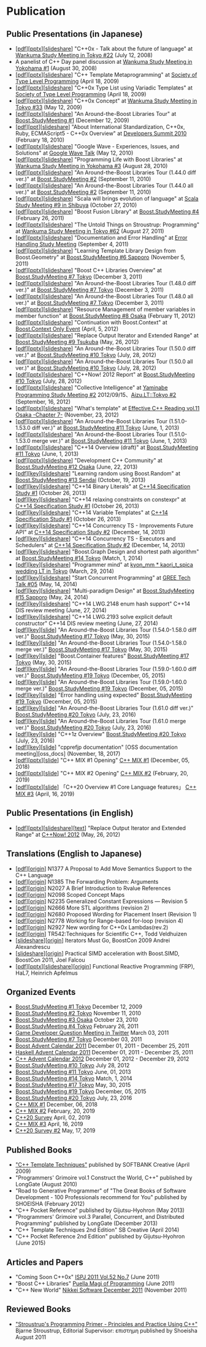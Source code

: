 # Publication

## Public Presentations (in Japanese)
- \[[pdf][cpp0x_future_pdf]\]\[[pptx][cpp0x_future_pdf]\]\[[slideshare][cpp0x_future_slide]\] "C++0x - Talk about the future of language" at [Wankuma Study Meeting in Tokyo #22][wankuma22] (July 12, 2008)
- A panelist of C++ Day panel discussion at [Wankuma Study Meeting in Yokohama #1][wankuma_yokohama1] (August 30, 2008)
- \[[pdf][cpp0x_tmp_pdf]\]\[[pptx][cpp0x_tmp_pptx]\]\[[slideshare][cpp0x_tmp_slide]\] "C++ Template Metaprogramming" at [Society of Type Level Programming][type_level] (April 18, 2009)
- \[[pdf][cpp0x_typelist_pdf]\]\[[pptx][cpp0x_typelist_pptx]\]\[[slideshare][cpp0x_typelist_slide]\] "C++0x Type List using Variadic Templates" at [Society of Type Level Programming][type_level] (April 18, 2009)
- \[[pdf][cpp0x_concept_pdf]\]\[[pptx][cpp0x_concept_pptx]\]\[[slideshare][cpp0x_concept_slide]\] "C++0x Concept" at [Wankuma Study Meeting in Tokyo #33][wankuma33] (May 12, 2009)
- \[[pdf][boost_tour_1_40_pdf]\]\[[pptx][boost_tour_1_40_pptx]\]\[[slideshare][boost_tour_1_40_slide]\] "An Around-the-Boost Libraries Tour" at [Boost.StudyMeeting #1][boost1] (December 12, 2009)
- \[[pdf][cpp0x_iso_pdf]\]\[[ppt][cpp0x_iso_ppt]\]\[[slideshare][cpp0x_iso_slide]\] "About International Standardization, C++0x, Ruby, ECMAScript5 - C++0x Overview" at [Developers Summit 2010][devsumi2010] (February 18, 2010)
- \[[pdf][wave_pdf]\]\[[pptx][wave_pptx]\]\[[slideshare][wave_slide]\] "Google Wave - Experiences, Issues, and Solutions" at [Google Wave Talk][google_wave] (May 12, 2010)
- \[[pdf][boost_life_pdf]\]\[[pptx][boost_life_pptx]\]\[[slideshare][boost_life_slide]\] "Programming Life with Boost Libraries" at [Wankuma Study Meeting in Yokohama #3][wankuma_yokohama3] (August 28, 2010)
- \[[pdf][boost_tour_1_44_pdf]\]\[[pptx][boost_tour_1_44_pptx]\]\[[slideshare][boost_tour_1_44_slide]\] "An Around-the-Boost Libraries Tour (1.44.0 diff ver.)" at [Boost.StudyMeeting #2][boost2] (September 11, 2010)
- \[[pdf][boost_tour_1_44_all_pdf]\]\[[pptx][boost_tour_1_44_all_pptx]\]\[[slideshare][boost_tour_1_44_all_slide]\] "An Around-the-Boost Libraries Tour (1.44.0 all ver.)" at [Boost.StudyMeeting #2][boost2] (September 11, 2010)
- \[[pdf][scala_evol_pdf]\]\[[pptx][scala_evol_pptx]\]\[[slideshare][scala_evol_slide]\] "Scala will brings evolution of language" at [Scala Study Meeting #9 in Shibuya][scala_shibuya9] (October 27, 2010)
- \[[pdf][boost_fusion_pdf]\]\[[pptx][boost_fusion_pptx]\]\[[slideshare][boost_fusion_slide]\] "Boost Fusion Library" at [Boost.StudyMeeting #4][boost4] (February 26, 2011)
- \[[pdf][bjarne_pdf]\]\[[pptx][bjarne_pptx]\]\[[slideshare][bjarne_slide]\] "The Untold Things on Stroustrup: Programming" at [Wankuma Study Meeting in Tokyo #62][wankuma62] (August 27, 2011)
- \[[pdf][doc_and_error_pdf]\]\[[pptx][doc_and_error_pptx]\]\[[slideshare][doc_and_error_slide]\] "Documentation and Error Handling" at [Error Handling Study Meeting][error_handling] (September 4, 2011)
- \[[pdf][boost_geometry_pdf]\]\[[pptx][boost_geometry_pptx]\]\[[slideshare][boost_geometry_slide]\] "Learning Template Library Design from Boost.Geometry" at [Boost.StudyMeeting #6 Sapporo][boost6] (November 5, 2011)
- \[[pdf][boost_overview_pdf]\]\[[pptx][boost_overview_pptx]\]\[[slideshare][boost_overview_slide]\] "Boost C++ Libraries Overview" at [Boost.StudyMeeting #7 Tokyo][boost7] (December 3, 2011)
- \[[pdf][boost_tour_1_48_pdf]\]\[[pptx][boost_tour_1_48_pptx]\]\[[slideshare][boost_tour_1_48_slide]\] "An Around-the-Boost Libraries Tour (1.48.0 diff ver.)" at [Boost.StudyMeeting #7 Tokyo][boost7] (December 3, 2011)
- \[[pdf][boost_tour_1_48_all_pdf]\]\[[pptx][boost_tour_1_48_all_pptx]\]\[[slideshare][boost_tour_1_48_all_slide]\] "An Around-the-Boost Libraries Tour (1.48.0 all ver.)" at [Boost.StudyMeeting #7 Tokyo][boost7] (December 3, 2011)
- \[[pdf][scope_exit_pdf]\]\[[pptx][scope_exit_pptx]\]\[[slideshare][scope_exit_slide]\] "Resource Management of member variables in member function" at [Boost.StudyMeeting #8 Osaka][boost8] (February 11, 2012)
- \[[pdf][boost_context_pdf]\]\[[pptx][boost_context_pptx]\]\[[slideshare][boost_context_slide]\] "Continuation with Boost.Context" at [Boost.Context Only Event][boost_context_event] (April, 5, 2012)
- \[[pdf][out_iter_jp_pdf]\]\[[pptx][out_iter_jp_pptx]\]\[[slideshare][out_iter_jp_slide]\] "Replace Output Iterator and Extended Range" at [Boost.StudyMeeting #9 Tsukuba][boost9] (May, 26, 2012)
- \[[pdf][boost_tour_1_50_pdf]\]\[[pptx][boost_tour_1_50_pptx]\]\[[slideshare][boost_tour_1_50_slide]\] "An Around-the-Boost Libraries Tour (1.50.0 diff ver.)" at [Boost.StudyMeeting #10 Tokyo][boost10] (July, 28, 2012)
- \[[pdf][boost_tour_1_50_merge_pdf]\]\[[pptx][boost_tour_1_50_merge_pptx]\]\[[slideshare][boost_tour_1_50_merge_slide]\] "An Around-the-Boost Libraries Tour (1.50.0 all ver.)" at [Boost.StudyMeeting #10 Tokyo][boost10] (July, 28, 2012)
- \[[pdf][cppnow2012_report_pdf]\]\[[pptx][cppnow2012_report_pptx]\]\[[slideshare][cppnow2012_report_slide]\] "C++Now! 2012 Report" at [Boost.StudyMeeting #10 Tokyo][boost10] (July, 28, 2012)
- \[[pdf][collective_pdf]\]\[[pptx][collective_pptx]\]\[[slideshare][collective_slide]\] "Collective Intelligence" at [Yaminabe Programming Study Meeting #2][yaminabe2] 2012/09/15、[Aizu.LT::Tokyo #2][aizu_lt2] (September, 16, 2012)
- \[[pdf][template_pdf]\]\[[pptx][template_pptx]\]\[[slideshare][template_slide]\] "What's template" at [Effective C++ Reading vol.11 Osaka -Chapter 7-][effective3_reading11] (November, 23, 2012)
- \[[pdf][boost_tour_1_53_pdf]\]\[[pptx][boost_tour_1_53_pptx]\]\[[slideshare][boost_tour_1_53_slide]\] "An Around-the-Boost Libraries Tour (1.51.0-1.53.0 diff ver.)" at [Boost.StudyMeeting #11 Tokyo][boost11] (June, 1, 2013)
- \[[pdf][boost_tour_1_53_merge_pdf]\]\[[pptx][boost_tour_1_53_merge_pptx]\]\[[slideshare][boost_tour_1_53_merge_slide]\] "An Around-the-Boost Libraries Tour (1.51.0-1.53.0 merge ver.)" at [Boost.StudyMeeting #11 Tokyo][boost11] (June, 1, 2013)
- \[[pdf][cpp14_overview_pdf]\]\[[pptx][cpp14_overview_pptx]\]\[[slideshare][cpp14_overview_slide]\] "C++14 Overview (draft)" at [Boost.StudyMeeting #11 Tokyo][boost11] (June, 1, 2013)
- \[[pdf][cpp_community_pdf]\]\[[pptx][cpp_community_pptx]\]\[[slideshare][cpp_community_slide]\] "Development C++ Community" at [Boost.StudyMeeting #12 Osaka][boost12] (June, 22, 2013)
- \[[pdf][boost_random_pdf]\]\[[key][boost_random_key]\]\[[slideshare][boost_random_slide]\] "Learning random using Boost.Random" at [Boost.StudyMeeting #13 Sendai][boost13] (October, 19, 2013)
- \[[pdf][cpp14_binary_literal_pdf]\]\[[key][cpp14_binary_literal_key]\]\[[slideshare][cpp14_binary_literal_slide]\] "C++14 Binary Literals" at [C++14 Specification Study #1][cpp14_review1] (October 26, 2013)
- \[[pdf][cpp14_constexpr_pdf]\]\[[key][cpp14_constexpr_key]\]\[[slideshare][cpp14_constexpr_slide]\] "C++14 relaxing constraints on constexpr" at [C++14 Specification Study #1][cpp14_review1] (October 26, 2013)
- \[[pdf][cpp14_variable_template_pdf]\]\[[key][cpp14_variable_template_key]\]\[[slideshare][cpp14_variable_template_slide]\] "C++14 Variable Templates" at [C++14 Specification Study #1][cpp14_review1] (October 26, 2013)
- \[[pdf][concurrency_ts_future_pdf]\]\[[key][concurrency_ts_future_key]\]\[[slideshare][concurrency_ts_future_slide]\] "C++14 Concurrency TS - Improvements Future API" at [C++14 Specification Study #2][cpp14_review2] (December, 14, 2013)
- \[[pdf][concurrency_ts_executor_pdf]\]\[[key][concurrency_ts_executor_key]\]\[[slideshare][concurrency_ts_executor_slide]\] "C++14 Concurrency TS - Executors and Schedulers" at [C++14 Specification Study #2][cpp14_review2] (December, 14, 2013)
- \[[pdf][boost_graph_shortest_pdf]\]\[[key][boost_graph_shortest_key]\]\[[slideshare][boost_graph_shortest_slide]\] "Boost.Graph Design and shortest path algorithm" at [Boost.StudyMeeting #14 Tokyo][boost14] (Match, 1, 2014)
- \[[pdf][programmer_mind_pdf]\]\[[key][programmer_mind_key]\]\[[slideshare][programmer_mind_slide]\] "Programmer mind" at [kyon_mm * kaori_t_spica wedding LT in Tokyo][kyon_kaori_wedding] (March, 29, 2014)
- \[[pdf][start_concurrent_pdf]\]\[[key][start_concurrent_key]\]\[[slideshare][start_concurrent_slide]\] "Start Concurrent Programming" at [GREE Tech Talk #05][gree_tech_talk5] (May, 14, 2014)
- \[[pdf][multi_paradigm_pdf]\]\[[key][multi_paradigm_key]\]\[[slideshare][multi_paradigm_slide]\] "Multi-paradigm Design" at [Boost.StudyMeeting #15 Sapporo][boost15] (May, 24, 2014)
- \[[pdf][cpp14_enum_hash_pdf]\]\[[key][cpp14_enum_hash_key]\]\[[slideshare][cpp14_enum_hash_slide]\] "C++14 LWG.2148 enum hash support" C++14 DIS review meeting (June, 27, 2014)
- \[[pdf][cpp14_explicit_default_ctor_pdf]\]\[[key][cpp14_explicit_default_ctor_key]\]\[[slideshare][cpp14_explicit_default_ctor_slide]\] "C++14 LWG.2193 solve explicit default constructor" C++14 DIS review meeting (June, 27, 2014)
- \[[pdf][boost_tour_1_58_pdf]\]\[[key][boost_tour_1_58_key]\]\[[slide][boost_tour_1_58_slide]\] "An Around-the-Boost Libraries Tour (1.54.0-1.58.0 diff ver.)" [Boost.StudyMeeting #17 Tokyo][boost17] (May, 30, 2015)
- \[[pdf][boost_tour_1_58_merge_pdf]\]\[[key][boost_tour_1_58_merge_key]\]\[[slide][boost_tour_1_58_merge_slide]\] "An Around-the-Boost Libraries Tour (1.54.0-1.58.0 merge ver.)" [Boost.StudyMeeting #17 Tokyo][boost17] (May, 30, 2015)
- \[[pdf][boost_container_pdf]\]\[[key][boost_container_key]\]\[[slide][boost_container_slide]\] "Boost.Container features" [Boost.StudyMeeting #17 Tokyo][boost17] (May, 30, 2015)
- \[[pdf][boost_tour_1_60_pdf]\]\[[key][boost_tour_1_60_key]\]\[[slide][boost_tour_1_60_slide]\] "An Around-the-Boost Libraries Tour (1.59.0-1.60.0 diff ver.)" [Boost.StudyMeeting #19 Tokyo][boost19] (December, 05, 2015)
- \[[pdf][boost_tour_1_60_merge_pdf]\]\[[key][boost_tour_1_60_merge_key]\]\[[slide][boost_tour_1_60_merge_slide]\]  "An Around-the-Boost Libraries Tour (1.59.0-1.60.0 merge ver.)" [Boost.StudyMeeting #19 Tokyo][boost19] (December, 05, 2015)
- \[[pdf][expected_pdf]\]\[[key][expected_key]\]\[[slide][expected_slide]\] "Error handling using expected" [Boost.StudyMeeting #19 Tokyo][boost19] (December, 05, 2015)
- \[[pdf][boost_tour_1_61_pdf]\]\[[key][boost_tour_1_61_key]\]\[[slide][boost_tour_1_61_slide]\] "An Around-the-Boost Libraries Tour (1.61.0 diff ver.)" [Boost.StudyMeeting #20 Tokyo][boost20] (July, 23, 2016)
- \[[pdf][boost_tour_1_61_merge_pdf]\]\[[key][boost_tour_1_61_merge_key]\]\[[slide][boost_tour_1_61_merge_slide]\] "An Around-the-Boost Libraries Tour (1.61.0 merge ver.)" [Boost.StudyMeeting #20 Tokyo][boost20] (July, 23, 2016)
- \[[pdf][cpp1z_overview_pdf]\]\[[key][cpp1z_overview_key]\]\[[slide][cpp1z_overview_slide]\] "C++1z Overview" [Boost.StudyMeeting #20 Tokyo][boost20] (July, 23, 2016)
- \[[pdf][cpprefjp_docs_pdf]\]\[[key][cpprefjp_docs_key]\]\[[slide][cpprefjp_docs_slide]\] "cpprefjp documentation" [OSS documentation meeting][oss_docs] (November, 18, 2017)
- \[[pdf][cppmix1_pdf]\]\[[pptx][cppmix1_pptx]\]\[[slide][cppmix1_slide]\] "C++ MIX #1 Opening" [C++ MIX #1][cppmix1] (December, 05, 2018)
- \[[pdf][cppmix2_pdf]\]\[[pptx][cppmix2_pptx]\]\[[slide][cppmix2_slide]\] "C++ MIX #2 Opening" [C++ MIX #2][cppmix2] (February, 20, 2019)
- \[[pdf][cpp20lang_pdf]\]\[[pptx][cpp20lang_pptx]\]\[[slide][cpp20lang_slide]\] 「C++20 Overview #1 Core Language features」 [C++ MIX #3][cppmix3] (April, 16, 2019)


[cpp0x_future_pdf]: https://github.com/faithandbrave/presentations/blob/master/2008.07.12_cpp0x_future/cpp0x_future.pdf
[cpp0x_future_pptx]: https://github.com/faithandbrave/presentations/blob/master/2008.07.12_cpp0x_future/cpp0x_future.pptx
[cpp0x_future_slide]: http://www.slideshare.net/faithandbrave/c0x-8778006
[cpp0x_tmp_pdf]: https://github.com/faithandbrave/presentations/blob/master/2009.04.18_cpp0x_variadic_type_list/template_meta_programming.pdf
[cpp0x_tmp_pptx]: https://github.com/faithandbrave/presentations/blob/master/2009.04.18_cpp0x_variadic_type_list/template_meta_programming.pptx
[cpp0x_tmp_slide]: http://www.slideshare.net/faithandbrave/c-template-metaprogramming
[cpp0x_typelist_pdf]: https://github.com/faithandbrave/presentations/blob/master/2009.04.18_cpp0x_variadic_type_list/cpp0x_variadic_type_list.pdf
[cpp0x_typelist_pptx]: https://github.com/faithandbrave/presentations/blob/master/2009.04.18_cpp0x_variadic_type_list/cpp0x_variadic_type_list.pptx
[cpp0x_typelist_slide]: http://www.slideshare.net/faithandbrave/c0x-variadic-type-list
[cpp0x_concept_pdf]: https://github.com/faithandbrave/presentations/blob/master/2009.05.12_cpp0x_concept/C%2B%2B0x_Concept.pdf
[cpp0x_concept_pptx]: https://github.com/faithandbrave/presentations/blob/master/2009.05.12_cpp0x_concept/C%2B%2B0x_Concept.pptx
[cpp0x_concept_slide]: http://www.slideshare.net/faithandbrave/c0x-concept
[boost_tour_1_40_pdf]: https://github.com/faithandbrave/presentations/blob/master/2009.12.12_boost_tour_1_40_0/boost_tour_1_40_0.pdf
[boost_tour_1_40_pptx]: https://github.com/faithandbrave/presentations/blob/master/2009.12.12_boost_tour_1_40_0/boost_tour_1_40_0.pptx
[boost_tour_1_40_slide]: http://www.slideshare.net/faithandbrave/boost-tour-1400
[cpp0x_iso_pdf]: https://github.com/faithandbrave/presentations/blob/master/2010.02.18_devsumi2010/dev10_ppt_cpp0x.pdf
[cpp0x_iso_ppt]: https://github.com/faithandbrave/presentations/blob/master/2010.02.18_devsumi2010/dev10_ppt_cpp0x.ppt
[cpp0x_iso_slide]: http://www.slideshare.net/faithandbrave/dev10-c0x
[wave_pdf]: https://github.com/faithandbrave/presentations/blob/master/2010.05.12_wave_in_goole/Wave.pdf
[wave_pptx]: https://github.com/faithandbrave/presentations/blob/master/2010.05.12_wave_in_goole/Wave.pptx
[wave_slide]: http://www.slideshare.net/faithandbrave/wave
[boost_life_pdf]: https://github.com/faithandbrave/presentations/blob/master/2010.08.28_boost_life/boost_life.pdf
[boost_life_pptx]: https://github.com/faithandbrave/presentations/blob/master/2010.08.28_boost_life/boost_life.pptx
[boost_life_slide]: http://www.slideshare.net/faithandbrave/boost
[boost_tour_1_44_pdf]: https://github.com/faithandbrave/presentations/blob/master/2010.09.11_boost_tour_1_44_0/boost_tour_1_44_0.pdf
[boost_tour_1_44_pptx]: https://github.com/faithandbrave/presentations/blob/master/2010.09.11_boost_tour_1_44_0/boost_tour_1_44_0.pptx
[boost_tour_1_44_slide]: http://www.slideshare.net/faithandbrave/boost-tour-1440
[boost_tour_1_44_all_pdf]: https://github.com/faithandbrave/presentations/blob/master/2010.09.11_boost_tour_1_44_0/boost_tour_1_44_0_all.pdf
[boost_tour_1_44_all_pptx]: https://github.com/faithandbrave/presentations/blob/master/2010.09.11_boost_tour_1_44_0/boost_tour_1_44_0_all.pptx
[boost_tour_1_44_all_slide]: http://www.slideshare.net/faithandbrave/boost-tour-1440all
[scala_evol_pdf]: https://github.com/faithandbrave/presentations/blob/master/2010.10.27_scala_lang_evolution/scala_lang_evolution.pdf
[scala_evol_pptx]: https://github.com/faithandbrave/presentations/blob/master/2010.10.27_scala_lang_evolution/scala_lang_evolution.pptx
[scala_evol_slide]: http://www.slideshare.net/faithandbrave/scala-lang-evolution
[boost_fusion_pdf]: https://github.com/faithandbrave/presentations/blob/master/2011.02.26_boost_fusion/boost_fusion.pdf
[boost_fusion_pptx]: https://github.com/faithandbrave/presentations/blob/master/2011.02.26_boost_fusion/boost_fusion.pptx
[boost_fusion_slide]: http://www.slideshare.net/faithandbrave/boost-fusion-library
[bjarne_pdf]: https://github.com/faithandbrave/presentations/blob/master/2011.08.27_bjarne_dont_speaking/bjarne_dont_speaking.pdf
[bjarne_pptx]: https://github.com/faithandbrave/presentations/blob/master/2011.08.27_bjarne_dont_speaking/bjarne_dont_speaking.pptx
[bjarne_slide]: http://www.slideshare.net/faithandbrave/bjarne-dont-speaking
[doc_and_error_pdf]: https://github.com/faithandbrave/presentations/blob/master/2011.09.04_error_handling/doc_and_errorhandling.pdf
[doc_and_error_pptx]: https://github.com/faithandbrave/presentations/blob/master/2011.09.04_error_handling/doc_and_errorhandling.pptx
[doc_and_error_slide]: http://www.slideshare.net/faithandbrave/doc-and-error-handling
[boost_geometry_pdf]: https://github.com/faithandbrave/presentations/blob/master/2011.11.05_learning_template_library_design_using_boost_geometry/boost_geomtry.pdf
[boost_geometry_pptx]: https://github.com/faithandbrave/presentations/blob/master/2011.11.05_learning_template_library_design_using_boost_geometry/boost_geomtry.pptx
[boost_geometry_slide]: http://www.slideshare.net/faithandbrave/boostgeomtry
[boost_overview_pdf]: https://github.com/faithandbrave/presentations/blob/master/2011.12.03_boost_7/boost_overview.pdf
[boost_overview_pptx]: https://github.com/faithandbrave/presentations/blob/master/2011.12.03_boost_7/boost_overview.pptx
[boost_overview_slide]: http://www.slideshare.net/faithandbrave/boost-overview
[boost_tour_1_48_pdf]: https://github.com/faithandbrave/presentations/blob/master/2011.12.03_boost_7/boost_tour_1_48_0.pdf
[boost_tour_1_48_pptx]: https://github.com/faithandbrave/presentations/blob/master/2011.12.03_boost_7/boost_tour_1_48_0.pptx
[boost_tour_1_48_slide]: http://www.slideshare.net/faithandbrave/boost-tour-1480-diff
[boost_tour_1_48_all_pdf]: https://github.com/faithandbrave/presentations/blob/master/2011.12.03_boost_7/boost_tour_1_48_0_all.pdf
[boost_tour_1_48_all_pptx]: https://github.com/faithandbrave/presentations/blob/master/2011.12.03_boost_7/boost_tour_1_48_0_all.pptx
[boost_tour_1_48_all_slide]: http://www.slideshare.net/faithandbrave/boost-tour-1480-all
[scope_exit_pdf]: https://github.com/faithandbrave/presentations/blob/master/2012.02.11_scope_exit/scope_exit.pdf
[scope_exit_pptx]: https://github.com/faithandbrave/presentations/blob/master/2012.02.11_scope_exit/scope_exit.pptx
[scope_exit_slide]: http://www.slideshare.net/faithandbrave/scope-exit
[boost_context_pdf]: https://github.com/faithandbrave/presentations/blob/master/2012.04.08_boost_context/boost_context.pdf
[boost_context_pptx]: https://github.com/faithandbrave/presentations/blob/master/2012.04.08_boost_context/boost_context.pptx
[boost_context_slide]: http://www.slideshare.net/faithandbrave/continuation-with-boostcontext
[out_iter_pdf]: https://github.com/faithandbrave/presentations/blob/master/2012.05.16_cppnow2012/replace_outiter_and_extend_range.pdf
[out_iter_pptx]: https://github.com/faithandbrave/presentations/blob/master/2012.05.16_cppnow2012/replace_outiter_and_extend_range.pptx
[out_iter_slide]: http://www.slideshare.net/faithandbrave/replace-outputiterator-and-extend-range
[out_iter_text]: https://github.com/faithandbrave/presentations/blob/master/2012.05.16_cppnow2012/text.txt
[out_iter_jp_pdf]: https://github.com/faithandbrave/presentations/blob/master/2012.05.26_boost_9/replace_outiter_and_extend_range_jp.pdf
[out_iter_jp_pptx]: https://github.com/faithandbrave/presentations/blob/master/2012.05.26_boost_9/replace_outiter_and_extend_range_jp.pptx
[out_iter_jp_slide]: http://www.slideshare.net/faithandbrave/replace-output-iterator-and-extend-range-jp
[boost_tour_1_50_pdf]: https://github.com/faithandbrave/presentations/blob/master/2012.07.28_boost_10/boost_tour_1_50_0.pdf
[boost_tour_1_50_pptx]: https://github.com/faithandbrave/presentations/blob/master/2012.07.28_boost_10/boost_tour_1_50_0.pptx
[boost_tour_1_50_slide]: http://www.slideshare.net/faithandbrave/boost-tour-1500
[boost_tour_1_50_merge_pdf]: https://github.com/faithandbrave/presentations/blob/master/2012.07.28_boost_10/boost_tour_1_50_0_all.pdf
[boost_tour_1_50_merge_pptx]: https://github.com/faithandbrave/presentations/blob/master/2012.07.28_boost_10/boost_tour_1_50_0_all.pptx
[boost_tour_1_50_merge_slide]: http://www.slideshare.net/faithandbrave/boost-tour-1500-all
[cppnow2012_report_pdf]: https://github.com/faithandbrave/presentations/blob/master/2012.07.28_boost_10/cppnow2012.pdf
[cppnow2012_report_pptx]: https://github.com/faithandbrave/presentations/blob/master/2012.07.28_boost_10/cppnow2012.pptx
[cppnow2012_report_slide]: http://www.slideshare.net/faithandbrave/c-now-2012-report
[collective_pdf]: https://github.com/faithandbrave/presentations/blob/master/2012.09.16_aizu_tokyo2/collective_intelligence.pdf
[collective_pptx]: https://github.com/faithandbrave/presentations/blob/master/2012.09.16_aizu_tokyo2/collective_intelligence.pptx
[collective_slide]: http://www.slideshare.net/faithandbrave/collective-intelligence-14303165
[template_pdf]: https://github.com/faithandbrave/presentations/blob/master/2012.11.23_effective_cpp_reading_09/what_is_template.pdf
[template_pptx]: https://github.com/faithandbrave/presentations/blob/master/2012.11.23_effective_cpp_reading_09/what_is_template.pptx
[template_slide]: http://www.slideshare.net/faithandbrave/what-is-template
[boost_tour_1_53_pdf]: https://github.com/faithandbrave/presentations/blob/master/2013.06.01_boost_11/boost_tour_1_53_0.pdf
[boost_tour_1_53_pptx]: https://github.com/faithandbrave/presentations/blob/master/2013.06.01_boost_11/boost_tour_1_53_0.pptx
[boost_tour_1_53_slide]: http://www.slideshare.net/faithandbrave/boost-tour-1530
[boost_tour_1_53_merge_pdf]: https://github.com/faithandbrave/presentations/blob/master/2013.06.01_boost_11/boost_tour_1_53_0_merge.pdf
[boost_tour_1_53_merge_pptx]: https://github.com/faithandbrave/presentations/blob/master/2013.06.01_boost_11/boost_tour_1_53_0_merge.pptx
[boost_tour_1_53_merge_slide]: http://www.slideshare.net/faithandbrave/boost-tour-1530-merge
[cpp14_overview_pdf]: https://github.com/faithandbrave/presentations/blob/master/2013.06.01_boost_11/cpp14_overview.pdf
[cpp14_overview_pptx]: https://github.com/faithandbrave/presentations/blob/master/2013.06.01_boost_11/cpp14_overview.pptx
[cpp14_overview_slide]: http://www.slideshare.net/faithandbrave/c14-overview
[cpp_community_pdf]: https://github.com/faithandbrave/presentations/blob/master/2013.06.22_boost_12/development_cpp_community.pdf
[cpp_community_pptx]: https://github.com/faithandbrave/presentations/blob/master/2013.06.22_boost_12/development_cpp_community.pptx
[cpp_community_slide]: http://www.slideshare.net/faithandbrave/development-c-community-23330248
[boost_random_pdf]: https://github.com/faithandbrave/presentations/blob/master/2013.10.19_boost_random/boost_random.pdf
[boost_random_key]: https://github.com/faithandbrave/presentations/blob/master/2013.10.19_boost_random/boost_random.key
[boost_random_slide]: http://www.slideshare.net/faithandbrave/leanning-random-using-boost-random
[cpp14_binary_literal_pdf]: https://github.com/faithandbrave/presentations/blob/master/2013.10.26_cpp14_binary_literals/cpp14_binary_literals.pdf
[cpp14_binary_literal_key]: https://github.com/faithandbrave/presentations/blob/master/2013.10.26_cpp14_binary_literals/cpp14_binary_literals.key
[cpp14_binary_literal_slide]: http://www.slideshare.net/faithandbrave/c14-binary-literals
[cpp14_constexpr_pdf]: https://github.com/faithandbrave/presentations/blob/master/2013.10.26_cpp14_relaxing_constraints_on_constexpr/cpp14_relaxing_constraints_on_constexpr.pdf
[cpp14_constexpr_key]: https://github.com/faithandbrave/presentations/blob/master/2013.10.26_cpp14_relaxing_constraints_on_constexpr/cpp14_relaxing_constraints_on_constexpr.key
[cpp14_constexpr_slide]: http://www.slideshare.net/faithandbrave/c14-relaxing-constraints-on-constexpr
[cpp14_variable_template_pdf]: https://github.com/faithandbrave/presentations/blob/master/2013.10.26_cpp14_variable_templates/cpp14_variable_templates.pdf
[cpp14_variable_template_key]: https://github.com/faithandbrave/presentations/blob/master/2013.10.26_cpp14_variable_templates/cpp14_variable_templates.key
[cpp14_variable_template_slide]: http://www.slideshare.net/faithandbrave/c14-variable-templates
[concurrency_ts_future_pdf]: https://github.com/faithandbrave/presentations/blob/master/2013.12.14_cpp14ts_improvement_future_api/improvement_future_api.pdf
[concurrency_ts_future_key]: https://github.com/faithandbrave/presentations/blob/master/2013.12.14_cpp14ts_improvement_future_api/improvement_future_api.key
[concurrency_ts_future_slide]: http://www.slideshare.net/faithandbrave/improvement-future-api
[concurrency_ts_executor_pdf]: https://github.com/faithandbrave/presentations/blob/master/2013.12.14_cpp14ts_executors_and_schedulers/executors_and_schedulers.pdf
[concurrency_ts_executor_key]: https://github.com/faithandbrave/presentations/blob/master/2013.12.14_cpp14ts_executors_and_schedulers/executors_and_schedulers.key
[concurrency_ts_executor_slide]: http://www.slideshare.net/faithandbrave/executors-and-schedulers
[boost_graph_shortest_pdf]: https://github.com/faithandbrave/presentations/blob/master/2014.03.01_boost_14/bgl_design_and_shortest_path.pdf
[boost_graph_shortest_key]: https://github.com/faithandbrave/presentations/blob/master/2014.03.01_boost_14/bgl_design_and_shortest_path.key
[boost_graph_shortest_slide]: http://www.slideshare.net/faithandbrave/bgl-design-and-shortest-path
[programmer_mind_pdf]: https://github.com/faithandbrave/presentations/blob/master/2014.03.29_kyon_kao_wedding/programmer_mind.pdf
[programmer_mind_key]: https://github.com/faithandbrave/presentations/blob/master/2014.03.29_kyon_kao_wedding/programmer_mind.key
[programmer_mind_slide]: http://www.slideshare.net/faithandbrave/programmer-mind
[start_concurrent_pdf]: https://github.com/faithandbrave/presentations/blob/master/2014.05.14_gree_tech_talk_5/start_concurrent.pdf
[start_concurrent_key]: https://github.com/faithandbrave/presentations/blob/master/2014.05.14_gree_tech_talk_5/start_concurrent.key
[start_concurrent_slide]: http://www.slideshare.net/faithandbrave/start-concurrent
[multi_paradigm_pdf]: https://github.com/faithandbrave/presentations/blob/master/2014.05.24_boost_15/multi_paradigm_design.pdf
[multi_paradigm_key]: https://github.com/faithandbrave/presentations/blob/master/2014.05.24_boost_15/multi_paradigm_design.key
[multi_paradigm_slide]: http://www.slideshare.net/faithandbrave/multi-paradigm-design
[cpp14_enum_hash_pdf]: https://github.com/faithandbrave/presentations/blob/master/2014.06.27_cpp14_dis_review/cpp14_enum_hash.pdf
[cpp14_enum_hash_key]: https://github.com/faithandbrave/presentations/blob/master/2014.06.27_cpp14_dis_review/cpp14_enum_hash.key
[cpp14_enum_hash_slide]: https://www.slideshare.net/faithandbrave/c14-enum-hash
[cpp14_explicit_default_ctor_pdf]: https://github.com/faithandbrave/presentations/blob/master/2014.06.27_cpp14_dis_review/cpp14_solve_explicit_default_constructor.pdf
[cpp14_explicit_default_ctor_key]: https://github.com/faithandbrave/presentations/blob/master/2014.06.27_cpp14_dis_review/cpp14_solve_explicit_default_constructor.key
[cpp14_explicit_default_ctor_slide]: https://www.slideshare.net/faithandbrave/c14-solve-explicitdefaultconstructor
[boost_tour_1_58_pdf]: https://github.com/faithandbrave/presentations/blob/master/2015.05.30_boost_17/boost_tour_1_58_0.pdf
[boost_tour_1_58_key]: https://github.com/faithandbrave/presentations/blob/master/2015.05.30_boost_17/boost_tour_1_58_0.key
[boost_tour_1_58_slide]: http://www.slideshare.net/faithandbrave/boost-tour-1580
[boost_tour_1_58_merge_pdf]: https://github.com/faithandbrave/presentations/blob/master/2015.05.30_boost_17/boost_tour_1_58_0_merge.pdf
[boost_tour_1_58_merge_key]: https://github.com/faithandbrave/presentations/blob/master/2015.05.30_boost_17/boost_tour_1_58_0_merge.key
[boost_tour_1_58_merge_slide]: http://www.slideshare.net/faithandbrave/boost-tour-1580-merge
[boost_container_pdf]: https://github.com/faithandbrave/presentations/blob/master/2015.05.30_boost_17/boost_container_feature.pdf
[boost_container_key]: https://github.com/faithandbrave/presentations/blob/master/2015.05.30_boost_17/boost_container_feature.key
[boost_container_slide]: http://www.slideshare.net/faithandbrave/boost-container-feature
[boost_tour_1_60_pdf]: https://github.com/faithandbrave/presentations/blob/master/2015.12.05_boost_19/boost_tour_1_60_0.pdf
[boost_tour_1_60_key]: https://github.com/faithandbrave/presentations/blob/master/2015.12.05_boost_19/boost_tour_1_60_0.key
[boost_tour_1_60_slide]: http://www.slideshare.net/faithandbrave/boost-tour-1600
[boost_tour_1_60_merge_pdf]: https://github.com/faithandbrave/presentations/blob/master/2015.12.05_boost_19/boost_tour_1_60_0_merge.key
[boost_tour_1_60_merge_key]: https://github.com/faithandbrave/presentations/blob/master/2015.12.05_boost_19/boost_tour_1_60_0_merge.pdf
[boost_tour_1_60_merge_slide]: http://www.slideshare.net/faithandbrave/boost-tour-1600-merge
[expected_pdf]: https://github.com/faithandbrave/presentations/blob/master/2015.12.05_boost_19/expected.pdf
[expected_key]: https://github.com/faithandbrave/presentations/blob/master/2015.12.05_boost_19/expected.key
[expected_slide]: http://www.slideshare.net/faithandbrave/error-handling-using-expected
[boost_tour_1_61_pdf]: https://github.com/faithandbrave/presentations/blob/master/2016.07.23_boost_20/boost_tour_1_61_0.pdf
[boost_tour_1_61_key]: https://github.com/faithandbrave/presentations/blob/master/2016.07.23_boost_20/boost_tour_1_61_0.key
[boost_tour_1_61_slide]: http://www.slideshare.net/faithandbrave/boost-tour-1610
[boost_tour_1_61_merge_pdf]: https://github.com/faithandbrave/presentations/blob/master/2016.07.23_boost_20/boost_tour_1_61_0_merge.pdf
[boost_tour_1_61_merge_key]: https://github.com/faithandbrave/presentations/blob/master/2016.07.23_boost_20/boost_tour_1_61_0_merge.key
[boost_tour_1_61_merge_slide]: http://www.slideshare.net/faithandbrave/boost-tour-1610-merge
[cpp1z_overview_pdf]: https://github.com/faithandbrave/presentations/blob/master/2016.07.23_boost_20/cpp1z_draft.pdf
[cpp1z_overview_key]: https://github.com/faithandbrave/presentations/blob/master/2016.07.23_boost_20/cpp1z_draft.key
[cpp1z_overview_slide]: http://www.slideshare.net/faithandbrave/c1z-draft
[cpprefjp_docs_pdf]: https://github.com/faithandbrave/presentations/blob/master/2017.11.18_oss_documentation/cpprefjp_documentation.pdf
[cpprefjp_docs_key]: https://github.com/faithandbrave/presentations/blob/master/2017.11.18_oss_documentation/cpprefjp_documentation.key
[cpprefjp_docs_slide]: https://www.slideshare.net/faithandbrave/cpprefjp-documentation-82258368
[cppmix1_pdf]: https://github.com/faithandbrave/presentations/blob/master/2018.12.06_cppmix_01/cppmix_01.pdf
[cppmix1_pptx]: https://github.com/faithandbrave/presentations/blob/master/2018.12.06_cppmix_01/cppmix_01.pptx
[cppmix1_slide]: https://www.slideshare.net/faithandbrave/cppmix-01
[cppmix2_pdf]: https://github.com/faithandbrave/presentations/blob/master/2019.02.20_cppmix_02/cppmix_02.pdf
[cppmix2_pptx]: https://github.com/faithandbrave/presentations/blob/master/2019.02.20_cppmix_02/cppmix_02.pptx
[cppmix2_slide]: https://www.slideshare.net/faithandbrave/cppmix-02
[cpp20lang_pdf]: https://github.com/faithandbrave/presentations/blob/master/2019.04.16_cppmix_03/cpp20_overview_lang.pdf
[cpp20lang_pptx]: https://github.com/faithandbrave/presentations/blob/master/2019.04.16_cppmix_03/cpp20_overview_lang.pptx
[cpp20lang_slide]: https://www.slideshare.net/faithandbrave/cpp20-overview-language-features

[boost1]: http://boostjp.github.io/study_meeting/study1.html
[boost2]: http://boostjp.github.io/study_meeting/study2.html
[boost3]: http://boostjp.github.io/study_meeting/study3.html
[boost4]: http://boostjp.github.io/study_meeting/study4.html
[boost6]: http://boostjp.github.io/study_meeting/study6.html
[boost7]: http://boostjp.github.io/study_meeting/study7.html
[boost8]: http://boostjp.github.io/study_meeting/study8.html
[boost9]: http://boostjp.github.io/study_meeting/study9.html
[boost10]: http://boostjp.github.io/study_meeting/study10.html
[boost11]: http://boostjp.github.io/study_meeting/study11.html
[boost12]: http://boostjp.github.io/study_meeting/study12.html
[boost13]: http://boostjp.github.io/study_meeting/study13.html
[boost14]: http://boostjp.github.io/study_meeting/study14.html
[boost15]: http://boostjp.github.io/study_meeting/study15.html
[boost17]: http://boostjp.github.io/study_meeting/study17.html
[boost19]: http://boostjp.github.io/study_meeting/study19.html
[boost20]: http://boostjp.github.io/study_meeting/study20.html
[wankuma22]: http://www.wankuma.com/seminar/20080712tokyo22/Default.aspx
[wankuma33]: http://www.wankuma.com/seminar/20090516tokyo33/Default.aspx
[wankuma62]: http://www.wankuma.com/seminar/20110827tokyo62/
[wankuma_yokohama1]: http://www.wankuma.com/seminar/20080830yokohama1/Default.aspx
[wankuma_yokohama3]: http://www.wankuma.com/seminar/20100828yokohama03/Default.aspx
[type_level]: http://atnd.org/events/451
[devsumi2010]: http://codezine.jp/devsumi/2010/
[google_wave]: http://atnd.org/events/4282
[scala_shibuya9]: http://www.scala-users.org/shibuya/index.php?title=%E5%8B%89%E5%BC%B7%E4%BC%9A%E7%AC%AC9%E5%9B%9E
[error_handling]: http://partake.in/events/9874b92a-4cf0-4a20-a3fe-951239da5612
[boost_context_event]: http://partake.in/events/313b563f-acf7-47b9-908c-ee0461b77fc0
[cppnow2012]: http://cppnow.org/2012/
[yaminabe2]: http://atnd.org/events/29973
[aizu_lt2]: http://partake.in/events/b520e5b9-657f-433e-8da3-48c731f634af
[effective3_reading11]: http://partake.in/events/fafca87c-78fd-416f-abbb-ae4346ec15ad
[cpp14_review1]: http://atnd.org/events/44249
[cpp14_review2]: http://atnd.org/events/45289
[kyon_kaori_wedding]: http://peatix.com/event/29745
[gree_tech_talk5]: http://techtalk5.labs.gree.jp/
[cppmix1]: https://cppmix.connpass.com/event/107576/
[cppmix2]: https://cppmix.connpass.com/event/115640/
[cppmix3]: https://cppmix.connpass.com/event/124862/
[cpp20survey]: https://cpp20survey.connpass.com/event/124051/
[cpp20survey2]: https://cpp20survey.connpass.com/event/126691/


## Public Presentations (in English)
- \[[pdf][out_iter_pdf]\]\[[pptx][out_iter_pptx]\]\[[slideshare][out_iter_slide]\]\[[text][out_iter_text]] "Replace Output Iterator and Extended Range" at [C++Now! 2012][cppnow2012] (May, 26, 2012)


## Translations (English to Japanese)
- \[[pdf][n1377_pdf]\]\[[origin][n1377_org]\] N1377 A Proposal to Add Move Semantics Support to the C++ Language
- \[[pdf][n1385_pdf]\]\[[origin][n1385_org]\] N1385 The Forwarding Problem: Arguments
- \[[pdf][n2027_pdf]\]\[[origin][n2027_org]\] N2027 A Brief Introduction to Rvalue References
- \[[pdf][n2098_pdf]\]\[[origin][n2098_org]\] N2098 Scoped Concept Maps
- \[[pdf][n2235_pdf]\]\[[origin][n2235_org]\] N2235 Generalized Constant Expressions — Revision 5
- \[[pdf][n2666_pdf]\]\[[origin][n2666_org]\] N2666 More STL algorithms (revision 2)
- \[[pdf][n2680_pdf]\]\[[origin][n2680_org]\] N2680 Proposed Wording for Placement Insert (Revision 1)
- \[[pdf][n2778_pdf]\]\[[origin][n2778_org]\] N2778 Working for Range-based for-loop (revision 4)
- \[[pdf][n2927_pdf]\]\[[origin][n2927_org]\] N2927 New wording for C++0x Lambdas(rev.2)
- \[[pdf][tr542_pdf]\]\[[origin][tr542_org]\] TR542:Techniques for Scientific C++, Todd Veldhuizen
- \[[slideshare][iter_must_go_slide]\]\[[origin][iter_must_go_org]\] Iterators Must Go, BoostCon 2009 Andrei Alexandrescu
- \[[slideshare][boost_simd_slide]\]\[[origin][boost_simd_org]\] Practical SIMD acceleration with Boost.SIMD, BoostCon 2011, Joel Falcou
- \[[pdf][frp_pdf]\]\[[pptx][frp_pptx]\]\[[slideshare][frp_slide]\]\[[origin][frp_org]\] Functional Reactive Programming (FRP), HaL7, Heinrich Apfelmus

[n1377_pdf]: http://dl.dropbox.com/u/1682460/translation/C%2B%2B0x/N1377%20A%20Proposal%20to%20Add%20Move%20Semantics%20Support%20to%20the%20C%2B%2B%20Language.pdf
[n1377_org]: http://www.open-std.org/jtc1/sc22/wg21/docs/papers/2002/n1377.htm
[n1385_pdf]: http://dl.dropbox.com/u/1682460/translation/C%2B%2B0x/N1385%20The%20Forwarding%20Problem%20-%20Arguments.pdf
[n1385_org]: http://www.open-std.org/jtc1/sc22/wg21/docs/papers/2002/n1385.htm
[n2027_pdf]: http://dl.dropbox.com/u/1682460/translation/C%2B%2B0x/N2027%20A%20Brief%20Introduction%20to%20Rvalue%20References.pdf
[n2027_org]: http://www.open-std.org/jtc1/sc22/wg21/docs/papers/2006/n2027.html
[n2098_pdf]: http://dl.dropbox.com/u/1682460/translation/C%2B%2B0x/N2098%20Scoped%20Concept%20Map.pdf
[n2098_org]: http://www.open-std.org/jtc1/sc22/wg21/docs/papers/2006/n2098.pdf
[n2235_pdf]: http://dl.dropbox.com/u/1682460/translation/C%2B%2B0x/N2235%20Generalized%20Constant%20Expressions.pdf
[n2235_org]: http://www.open-std.org/jtc1/sc22/wg21/docs/papers/2007/n2235.pdf
[n2666_pdf]: http://dl.dropbox.com/u/1682460/translation/C%2B%2B0x/N2666%20More%20STL%20Algorithms.pdf
[n2666_org]: http://www.open-std.org/jtc1/sc22/wg21/docs/papers/2008/n2666.pdf
[n2680_pdf]: http://dl.dropbox.com/u/1682460/translation/C%2B%2B0x/N2680%20Placement%20Insert.pdf
[n2680_org]: http://www.open-std.org/jtc1/sc22/wg21/docs/papers/2008/n2680.pdf
[n2778_pdf]: http://dl.dropbox.com/u/1682460/translation/C%2B%2B0x/N2778%20Wording%20for%20Range-based%20for-loop%28revision%204%29.pdf
[n2778_org]: http://www.open-std.org/jtc1/sc22/wg21/docs/papers/2008/n2778.htm
[n2927_pdf]: http://dl.dropbox.com/u/1682460/translation/C%2B%2B0x/N2927_New_wording_for_C%2B%2B0x_Lambdas%28rev.2%29.pdf
[n2927_org]: http://www.open-std.org/jtc1/sc22/wg21/docs/papers/2009/n2927.pdf
[tr542_pdf]: http://dl.dropbox.com/u/1682460/translation/TR542%28jp%29.pdf
[tr542_org]: http://www.cs.indiana.edu/cgi-bin/techreports/TRNNN.cgi?trnum=TR542
[iter_must_go_slide]: http://www.slideshare.net/faithandbrave/iterators-mustgoja
[iter_must_go_org]: http://www.boostcon.com/site-media/var/sphene/sphwiki/attachment/2009/05/08/iterators-must-go.pdf
[boost_simd_slide]: http://www.slideshare.net/faithandbrave/boostsimd
[boost_simd_org]: https://github.com/boostcon/2011_presentations/raw/master/thu/simd.pdf
[frp_pdf]: https://dl.dropbox.com/u/1682460/presentation/frp_tutorial/frp_tutorial.pdf
[frp_pptx]: https://dl.dropbox.com/u/1682460/presentation/frp_tutorial/frp_tutorial.pptx
[frp_slide]: http://www.slideshare.net/faithandbrave/frp-tutorial
[frp_org]: http://apfelmus.nfshost.com/blog/2012/07/15-frp-tutorial-slides.html


## Organized Events
- [Boost.StudyMeeting #1 Tokyo][boost1] December 12, 2009
- [Boost.StudyMeeting #2 Tokyo][boost2] November 11, 2010
- [Boost.StudyMeeting #3 Osaka][boost3] October 23, 2010
- [Boost.StudyMeeting #4 Tokyo][boost4] February 26, 2011
- [Game Developer Question Meeting in Twitter][game_dev] March 03, 2011
- [Boost.StudyMeeting #7 Tokyo][boost7] December 03, 2011
- [Boost Advent Calendar 2011][boost_adv_2011] December 01, 2011 - December 25, 2011
- [Haskell Advent Calendar 2011][haskell_adv_2011] December 01, 2011 - December 25, 2011
- [C++ Advent Calendar 2012][cpp_adv_2012] December 01, 2012 - December 29, 2012
- [Boost.StudyMeeting #10 Tokyo][boost10] July 28, 2012
- [Boost.StudyMeeting #11 Tokyo][boost11] June, 01, 2013
- [Boost.StudyMeeting #14 Tokyo][boost14] Match, 1, 2014
- [Boost.StudyMeeting #17 Tokyo][boost17] May, 30, 2015
- [Boost.StudyMeeting #19 Tokyo][boost19] December, 05, 2015
- [Boost.StudyMeeting #20 Tokyo][boost20] July, 23, 2016
- [C++ MIX #1][cppmix1] December, 06, 2018
- [C++ MIX #2][cppmix2] February, 20, 2019
- [C++20 Survey][cpp20survey] April, 02, 2019
- [C++ MIX #3][cppmix3] April, 16, 2019
- [C++20 Survey #2][cpp20survey2] May, 17, 2019

[game_dev]: http://partake.in/events/ce57b266-069e-4feb-8a56-94bc4764b0e8
[boost_adv_2011]: http://partake.in/events/597a0fc3-0e3a-47a3-8fc3-4f32ad846a3d
[haskell_adv_2011]: http://partake.in/events/eaea52c2-61ef-46d5-a855-3a2dde459e3a
[cpp_adv_2012]: http://partake.in/events/a02d7049-1473-4b69-b5ad-25ed416c5557


## Published Books
- ["C++ Template Techniques"](./books/cpptt.html) published by SOFTBANK Creative (April 2009)
- "Programmers' Grimoire vol.1 Construct the World, C++" published by LongGate (August 2010)
- "Road to Generative Programmer" of "The Great Books of Software Development - 100 Professionals recommend for You" published by SHOEISHA (February 2012)
- "C++ Pocket Reference" published by Gijutsu-Hyohron (May 2013)
- "Programmers' Grimoire vol.3 Parallel, Concurrent, and Distributed Programming" published by LongGate (December 2013)
- "C++ Template Techniques 2nd Edition" SB Creative (April 2014)
- "C++ Pocket Reference 2nd Edition" published by Gijutsu-Hyohron (June 2015)


## Articles and Papers
- "Coming Soon C++0x" [ISPJ 2011 Vol.52 No.7](http://www.bookpark.ne.jp/cm/ipsj/mokuji.asp?category1=Magazine&vol=52&no=7) (June 2011)
- "Boost C++ Libraries" [Puella Magi of Programming](https://sites.google.com/site/sapporocpp/linguamagi) (June 2011)
- "C++ New World" [Nikkei Software December 2011](http://www.amazon.co.jp/gp/product/B005STT0ZY/ref=as_li_qf_sp_asin_tl?ie=UTF8&tag=faithandbrave-22&linkCode=as2&camp=247&creative=1211&creativeASIN=B005STT0ZY) (November 2011)


## Reviewed Books
- ["Stroustrup's Programming Primer - Principles and Practice Using C++"](http://www.amazon.co.jp/gp/product/4798119598?ie=UTF8&tag=faithandbrave-22&linkCode=xm2&camp=247&creativeASIN=4798119598) Bjarne Stroustrup, Editorial Supervisor: επιστημη published by Shoeisha August 2011


